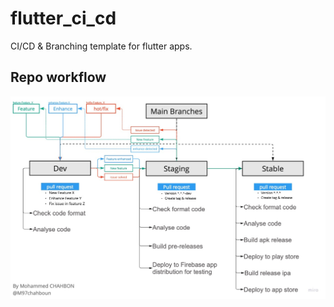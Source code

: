 # flutter_ci_cd

CI/CD & Branching template for flutter apps.

## Repo workflow


![alt text](repo_workflow.jpg)


